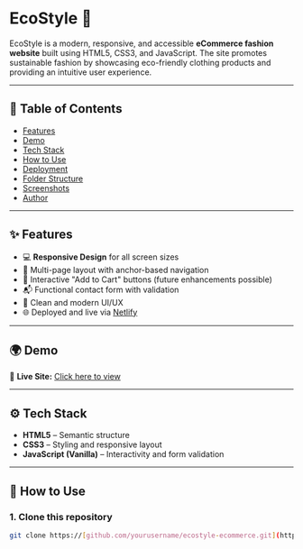 # EcoStyle 🌿

EcoStyle is a modern, responsive, and accessible **eCommerce fashion website** built using HTML5, CSS3, and JavaScript. The site promotes sustainable fashion by showcasing eco-friendly clothing products and providing an intuitive user experience.

---

## 📌 Table of Contents

- [Features](#features)
- [Demo](#demo)
- [Tech Stack](#tech-stack)
- [How to Use](#how-to-use)
- [Deployment](#deployment)
- [Folder Structure](#folder-structure)
- [Screenshots](#screenshots)
- [Author](#author)

---

## ✨ Features

- 💻 **Responsive Design** for all screen sizes
- 🔗 Multi-page layout with anchor-based navigation
- 🎯 Interactive "Add to Cart" buttons (future enhancements possible)
- 📬 Functional contact form with validation
- 💅 Clean and modern UI/UX
- 🌐 Deployed and live via [Netlify](https://www.netlify.com/)

---

## 🌍 Demo

🔗 **Live Site:** [Click here to view](https://your-deployment-link.com)

---

## ⚙️ Tech Stack

- **HTML5** – Semantic structure
- **CSS3** – Styling and responsive layout
- **JavaScript (Vanilla)** – Interactivity and form validation

---

## 🚀 How to Use

### 1. Clone this repository

```bash
git clone https://[github.com/yourusername/ecostyle-ecommerce.git](https://github.com/PLP-WebTechnologies/feb-2025-final-project-and-deployment-BlessedConso001.git)
